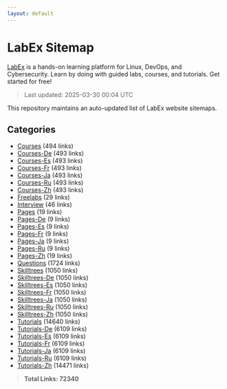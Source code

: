 ```yaml
---
layout: default
---
```


# LabEx Sitemap

[LabEx](https://labex.io) is a hands-on learning platform for Linux, DevOps, and Cybersecurity. Learn by doing with guided labs, courses, and tutorials. Get started for free!

> Last updated: 2025-03-30 00:04 UTC

This repository maintains an auto-updated list of LabEx website sitemaps.

## Categories

- [Courses](categories/courses.md) (494 links)
- [Courses-De](categories/courses-de.md) (493 links)
- [Courses-Es](categories/courses-es.md) (493 links)
- [Courses-Fr](categories/courses-fr.md) (493 links)
- [Courses-Ja](categories/courses-ja.md) (493 links)
- [Courses-Ru](categories/courses-ru.md) (493 links)
- [Courses-Zh](categories/courses-zh.md) (493 links)
- [Freelabs](categories/freelabs.md) (29 links)
- [Interview](categories/interview.md) (46 links)
- [Pages](categories/pages.md) (19 links)
- [Pages-De](categories/pages-de.md) (9 links)
- [Pages-Es](categories/pages-es.md) (9 links)
- [Pages-Fr](categories/pages-fr.md) (9 links)
- [Pages-Ja](categories/pages-ja.md) (9 links)
- [Pages-Ru](categories/pages-ru.md) (9 links)
- [Pages-Zh](categories/pages-zh.md) (19 links)
- [Questions](categories/questions.md) (1724 links)
- [Skilltrees](categories/skilltrees.md) (1050 links)
- [Skilltrees-De](categories/skilltrees-de.md) (1050 links)
- [Skilltrees-Es](categories/skilltrees-es.md) (1050 links)
- [Skilltrees-Fr](categories/skilltrees-fr.md) (1050 links)
- [Skilltrees-Ja](categories/skilltrees-ja.md) (1050 links)
- [Skilltrees-Ru](categories/skilltrees-ru.md) (1050 links)
- [Skilltrees-Zh](categories/skilltrees-zh.md) (1050 links)
- [Tutorials](categories/tutorials.md) (14640 links)
- [Tutorials-De](categories/tutorials-de.md) (6109 links)
- [Tutorials-Es](categories/tutorials-es.md) (6109 links)
- [Tutorials-Fr](categories/tutorials-fr.md) (6109 links)
- [Tutorials-Ja](categories/tutorials-ja.md) (6109 links)
- [Tutorials-Ru](categories/tutorials-ru.md) (6109 links)
- [Tutorials-Zh](categories/tutorials-zh.md) (14471 links)

> **Total Links: 72340**
